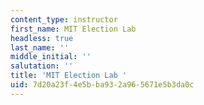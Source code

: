 ```yaml
---
content_type: instructor
first_name: MIT Election Lab
headless: true
last_name: ''
middle_initial: ''
salutation: ''
title: 'MIT Election Lab '
uid: 7d20a23f-4e5b-ba93-2a96-5671e5b3da0c
---
```

